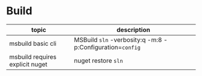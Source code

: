 # Build

| topic | description |
|---------------------------------|-----------------------------------------------------------|
| msbuild basic cli | MSBuild `sln` -verbosity:q -m:8 -p:Configuration=`config` |
| msbuild requires explicit nuget | nuget restore `sln` |
